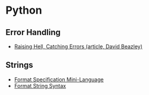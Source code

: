# Python

## Error Handling

- [Raising Hell, Catching Errors (article, David Beazley)](https://www.usenix.org/system/files/login/articles/login_apr15_10_beazley.pdf)


## Strings

- [Format Specification Mini-Language](https://docs.python.org/3/library/string.html#formatspec)
- [Format String Syntax](https://docs.python.org/3/library/string.html#format-string-syntax)
